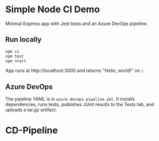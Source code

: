 # Simple Node CI Demo

Minimal Express app with Jest tests and an Azure DevOps pipeline.

## Run locally
```bash
npm ci
npm test
npm start
```

App runs at http://localhost:3000 and returns "Hello, world!" on `/`.

## Azure DevOps
The pipeline YAML is in `azure-devops-pipeline.yml`. It installs dependencies,
runs tests, publishes JUnit results to the Tests tab, and uploads a tar.gz artifact.
# CD-Pipeline
